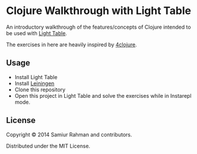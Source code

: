 # Clojure Walkthrough with Light Table

An introductory walkthrough of the features/concepts of Clojure intended to be used with [Light Table](http://lighttable.com).

The exercises in here are heavily inspired by [4clojure](http://www.4clojure.com/).

## Usage

- Install Light Table
- Install [Leiningen](http://leiningen.org/)
- Clone this repository
- Open this project in Light Table and solve the exercises while in Instarepl mode.

## License

Copyright © 2014 Samiur Rahman and contributors.

Distributed under the MIT License.
